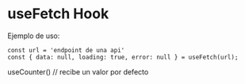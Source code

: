 # useFetch Hook

Ejemplo de uso:

```
const url = 'endpoint de una api'
const { data: null, loading: true, error: null } = useFetch(url);
```

useCounter() // recibe un valor por defecto
